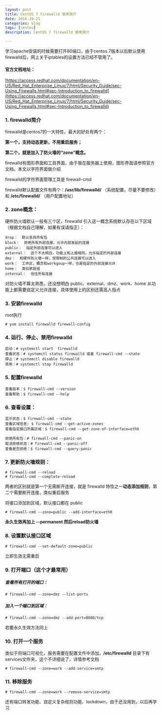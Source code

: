 ```yaml
---
layout: post
title: CentOS 7 firewalld 使用简介
date: 2016-10-21
categories: blog
tags: [centos]
description: CentOS 7 firewalld 使用简介

---
```


学习apache安装的时候需要打开80端口，由于centos 7版本以后默认使用firewalld后，网上关于iptables的设置方法已经不管用了。
 
#### 官方文档地址：

[https://access.redhat.com/documentation/en-US/Red_Hat_Enterprise_Linux/7/html/Security_Guide/sec-Using_Firewalls.html#sec-Introduction_to_firewalld](https://access.redhat.com/documentation/en-US/Red_Hat_Enterprise_Linux/7/html/Security_Guide/sec-Using_Firewalls.html#sec-Introduction_to_firewalld)
 
### 1. firewalld简介

firewalld是centos7的一大特性，最大的好处有两个：

**第一个，支持动态更新，不用重启服务；**

**第二个，就是加入了防火墙的“zone”概念。**
 
firewalld有图形界面和工具界面，由于我在服务器上使用，图形界面请参照官方文档，本文以字符界面做介绍
 
firewalld的字符界面管理工具是 firewall-cmd 
 
firewalld默认配置文件有两个：**/usr/lib/firewalld/** （系统配置，尽量不要修改）和 **/etc/firewalld/** （用户配置地址）
 
### 2. zone概念：

硬件防火墙默认一般有三个区，firewalld 引入这一概念系统默认存在以下区域（根据文档自己理解，如果有误请指正）：

    drop：  默认丢弃所有包
    block：  拒绝所有外部连接，允许内部发起的连接
    public：  指定外部连接可以进入
    external：  这个不太明白，功能上和上面相同，允许指定的外部连接
    dmz：  和硬件防火墙一样，受限制的公共连接可以进入
    work：  工作区，概念和workgoup一样，也是指定的外部连接允许
    home：  类似家庭组
    internal：  信任所有连接

对防火墙不算太熟悉，还没想明白 public、external、dmz、work、home 从功能上都需要自定义允许连接，具体使用上的区别还需高人指点
 
### 3. 安装firewalld

root执行 

`# yum install firewalld firewall-config`
 
### 4. 运行、停止、禁用firewalld

    启动：# systemctl start  firewalld
    查看状态：# systemctl status firewalld 或者 firewall-cmd --state
    停止：# systemctl disable firewalld
    禁用：# systemctl stop firewalld
 
### 5. 配置firewalld

    查看版本：$ firewall-cmd --version
    查看帮助：$ firewall-cmd --help

### 6. 查看设置：

    显示状态：$ firewall-cmd --state
    查看区域信息: $ firewall-cmd --get-active-zones
    查看指定接口所属区域：$ firewall-cmd --get-zone-of-interface=eth0
    
    拒绝所有包：# firewall-cmd --panic-on
    取消拒绝状态：# firewall-cmd --panic-off
    查看是否拒绝：$ firewall-cmd --query-panic
 
### 7. 更新防火墙规则：

    # firewall-cmd --reload
    # firewall-cmd --complete-reload

两者的区别就是第一个无需断开连接，就是 firewalld 特性之一**动态添加规则**，第二个需要断开连接，类似重启服务
 
将接口添加到区域，默认接口都在 public

`# firewall-cmd --zone=public --add-interface=eth0`

**永久生效再加上 --permanent 然后reload防火墙**
 
### 8. 设置默认接口区域

`# firewall-cmd --set-default-zone=public`

立即生效无需重启
 
### 9. 打开端口（这个才最常用）

##### 查看所有打开的端口：

`# firewall-cmd --zone=dmz --list-ports`

##### 加入一个端口到区域：

`# firewall-cmd --zone=dmz --add-port=8080/tcp`

若要永久生效方法同上
 
### 10. 打开一个服务

类似于将端口可视化，服务需要在配置文件中添加，**/etc/firewalld** 目录下有services文件夹，这个不详细说了，详情参考文档

`# firewall-cmd --zone=work --add-service=smtp`
 
### 11. 移除服务

`# firewall-cmd --zone=work --remove-service=smtp`
 
还有端口转发功能、自定义复杂规则功能、lockdown，由于还没用到，以后再学习